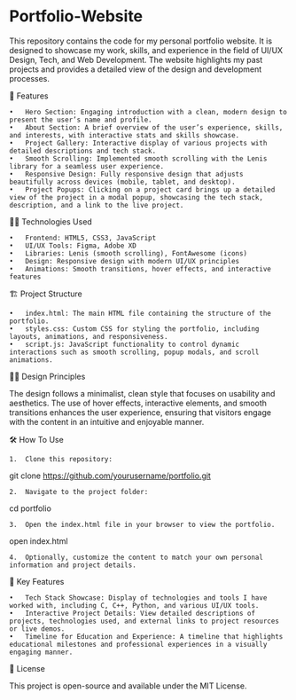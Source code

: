 # Portfolio-Website


This repository contains the code for my personal portfolio website. It is designed to showcase my work, skills, and experience in the field of UI/UX Design, Tech, and Web Development. The website highlights my past projects and provides a detailed view of the design and development processes.

🚀 Features

	•	Hero Section: Engaging introduction with a clean, modern design to present the user’s name and profile.
	•	About Section: A brief overview of the user’s experience, skills, and interests, with interactive stats and skills showcase.
	•	Project Gallery: Interactive display of various projects with detailed descriptions and tech stack.
	•	Smooth Scrolling: Implemented smooth scrolling with the Lenis library for a seamless user experience.
	•	Responsive Design: Fully responsive design that adjusts beautifully across devices (mobile, tablet, and desktop).
	•	Project Popups: Clicking on a project card brings up a detailed view of the project in a modal popup, showcasing the tech stack, description, and a link to the live project.

🧑‍💻 Technologies Used

	•	Frontend: HTML5, CSS3, JavaScript
	•	UI/UX Tools: Figma, Adobe XD
	•	Libraries: Lenis (smooth scrolling), FontAwesome (icons)
	•	Design: Responsive design with modern UI/UX principles
	•	Animations: Smooth transitions, hover effects, and interactive features

🏗️ Project Structure

	•	index.html: The main HTML file containing the structure of the portfolio.
	•	styles.css: Custom CSS for styling the portfolio, including layouts, animations, and responsiveness.
	•	script.js: JavaScript functionality to control dynamic interactions such as smooth scrolling, popup modals, and scroll animations.

🧑‍🎨 Design Principles

The design follows a minimalist, clean style that focuses on usability and aesthetics. The use of hover effects, interactive elements, and smooth transitions enhances the user experience, ensuring that visitors engage with the content in an intuitive and enjoyable manner.

🛠️ How To Use

	1.	Clone this repository:

git clone https://github.com/yourusername/portfolio.git


	2.	Navigate to the project folder:

cd portfolio


	3.	Open the index.html file in your browser to view the portfolio.

open index.html


	4.	Optionally, customize the content to match your own personal information and project details.

🌟 Key Features

	•	Tech Stack Showcase: Display of technologies and tools I have worked with, including C, C++, Python, and various UI/UX tools.
	•	Interactive Project Details: View detailed descriptions of projects, technologies used, and external links to project resources or live demos.
	•	Timeline for Education and Experience: A timeline that highlights educational milestones and professional experiences in a visually engaging manner.

📑 License

This project is open-source and available under the MIT License.
